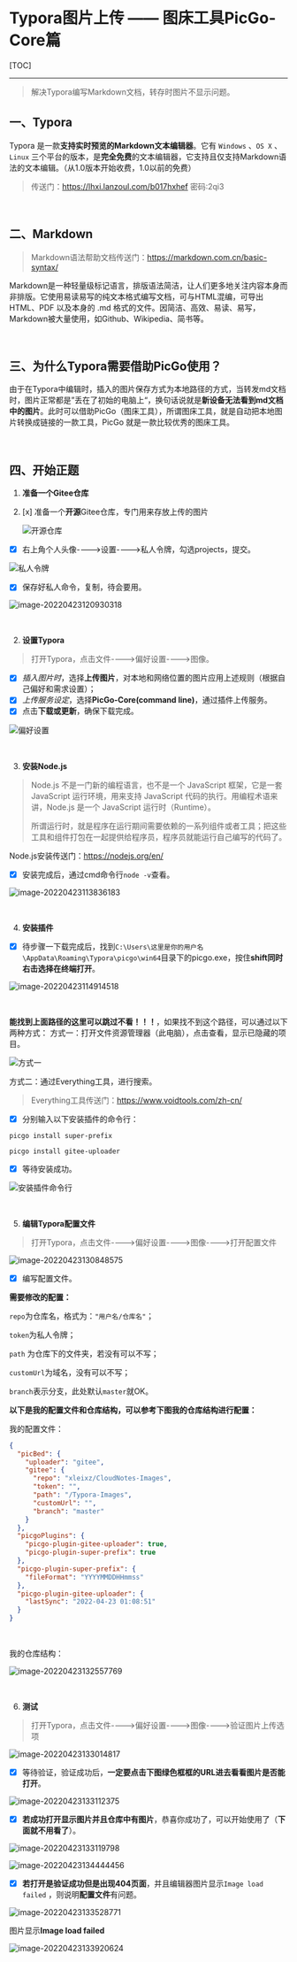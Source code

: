 # Typora图片上传 —— 图床工具PicGo-Core篇 

[TOC]

---

> 解决Typora编写Markdown文档，转存时图片不显示问题。

## 一、Typora 

Typora 是一款**支持实时预览的Markdown文本编辑器**。它有 `Windows` 、`OS X` 、`Linux` 三个平台的版本，是**完全免费**的文本编辑器，它支持且仅支持Markdown语法的文本编辑。（从1.0版本开始收费，1.0以前的免费）

>传送门：https://lhxi.lanzoul.com/b017hxhef  密码:2qi3

<br>

## 二、Markdown

> Markdown语法帮助文档传送门：https://markdown.com.cn/basic-syntax/

Markdown是一种轻量级标记语言，排版语法简洁，让人们更多地关注内容本身而非排版。它使用易读易写的纯文本格式编写文档，可与HTML混编，可导出 HTML、PDF 以及本身的 .md  格式的文件。因简洁、高效、易读、易写，Markdown被大量使用，如Github、Wikipedia、简书等。

<br>

## 三、为什么Typora需要借助PicGo使用？

由于在Typora中编辑时，插入的图片保存方式为本地路径的方式，当转发md文档时，图片正常都是”丢在了初始的电脑上“，换句话说就是**新设备无法看到md文档中的图片**。此时可以借助PicGo（图床工具），所谓图床工具，就是自动把本地图片转换成链接的一款工具，PicGo 就是一款比较优秀的图床工具。

<br>

## 四、开始正题

1. **准备一个Gitee仓库**

2. [x] 准备一个**开源**Gitee仓库，专门用来存放上传的图片

   ![开源仓库](https://gitee.com/xleixz/cloud-notes/raw/master/Typora-Images/20220423130352.png)



- [x] 右上角个人头像---->设置---->私人令牌，勾选projects，提交。

![私人令牌](https://gitee.com/xleixz/cloud-notes/raw/master/Typora-Images/20220423130449.png)

- [x] 保存好私人命令，复制，待会要用。

![image-20220423120930318](https://gitee.com/xleixz/cloud-notes/raw/master/Typora-Images/20220423130523.png)

<br>

2. **设置Typora**

>  打开Typora，点击文件---->偏好设置---->图像。

- [x] *插入图片时*，选择**上传图片**，对本地和网络位置的图片应用上述规则（根据自己偏好和需求设置）；
- [x] *上传服务设定*，选择**PicGo-Core(command line)**，通过插件上传服务。
- [x] 点击**下载或更新**，确保下载完成。

![偏好设置](https://gitee.com/xleixz/cloud-notes/raw/master/Typora-Images/20220423112453.png)

<br>

3. **安装Node.js**

> Node.js 不是一门新的编程语言，也不是一个 JavaScript 框架，它是一套 JavaScript 运行环境，用来支持 JavaScript 代码的执行。用编程术语来讲，Node.js 是一个 JavaScript 运行时（Runtime）。
>
> 所谓运行时，就是程序在运行期间需要依赖的一系列组件或者工具；把这些工具和组件打包在一起提供给程序员，程序员就能运行自己编写的代码了。

Node.js安装传送门：https://nodejs.org/en/

- [x] 安装完成后，通过cmd命令行`node -v`查看。

![image-20220423113836183](https://gitee.com/xleixz/cloud-notes/raw/master/Typora-Images/20220423113837.png)

<br>

4. **安装插件**

- [x] 待步骤一下载完成后，找到`C:\Users\这里是你的用户名\AppData\Roaming\Typora\picgo\win64`目录下的picgo.exe，按住**shift同时右击选择在终端打开**。

![image-20220423114914518](https://gitee.com/xleixz/cloud-notes/raw/master/Typora-Images/20220423114916.png)



<br>

**能找到上面路径的这里可以跳过不看！！！**，如果找不到这个路径，可以通过以下两种方式：
方式一：打开文件资源管理器（此电脑），点击查看，显示已隐藏的项目。

![方式一](https://gitee.com/xleixz/cloud-notes/raw/master/Typora-Images/20220423115517.png)

方式二：通过Everything工具，进行搜索。

> Everything工具传送门：https://www.voidtools.com/zh-cn/



- [x] 分别输入以下安装插件的命令行：

```
picgo install super-prefix
```

```
picgo install gitee-uploader
```



- [x] 等待安装成功。

![安装插件命令行](https://gitee.com/xleixz/cloud-notes/raw/master/Typora-Images/20220423115034.png)

<br>

5. **编辑Typora配置文件**

> 打开Typora，点击文件---->偏好设置---->图像---->打开配置文件

![image-20220423130848575](https://gitee.com/xleixz/cloud-notes/raw/master/Typora-Images/20220423130850.png)



- [x] 编写配置文件。

**需要修改的配置：** 

`repo`为仓库名，格式为：`"用户名/仓库名"`；

`token`为私人令牌；

`path` 为仓库下的文件夹，若没有可以不写；

`customUrl`为域名，没有可以不写；

`branch`表示分支，此处默认`master`就OK。

**以下是我的配置文件和仓库结构，可以参考下图我的仓库结构进行配置：**

我的配置文件：

```json
{
  "picBed": {
    "uploader": "gitee",
    "gitee": {
      "repo": "xleixz/CloudNotes-Images",
      "token": "",
      "path": "/Typora-Images",
      "customUrl": "",
      "branch": "master"
    }
  },
  "picgoPlugins": {
    "picgo-plugin-gitee-uploader": true,
    "picgo-plugin-super-prefix": true
  },
  "picgo-plugin-super-prefix": {
    "fileFormat": "YYYYMMDDHHmmss"
  },
  "picgo-plugin-gitee-uploader": {
    "lastSync": "2022-04-23 01:08:51"
  }
}
```

<br>

我的仓库结构：

![image-20220423132557769](https://gitee.com/xleixz/cloud-notes/raw/master/Typora-Images/20220423132559.png)

<br>

6. **测试**

> 打开Typora，点击文件---->偏好设置---->图像---->验证图片上传选项

![image-20220423133014817](https://gitee.com/xleixz/cloud-notes/raw/master/Typora-Images/20220423133016.png)



- [x] 等待验证，验证成功后，**一定要点击下图绿色框框的URL进去看看图片是否能打开**。

![image-20220423133112375](https://gitee.com/xleixz/cloud-notes/raw/master/Typora-Images/20220423133113.png)



- [x] **若成功打开显示图片并且仓库中有图片**，恭喜你成功了，可以开始使用了（**下面就不用看了**）。

![image-20220423133119798](https://gitee.com/xleixz/cloud-notes/raw/master/Typora-Images/20220423133121.png)

![image-20220423134444456](https://gitee.com/xleixz/cloud-notes/raw/master/Typora-Images/20220423134445.png)



- [x] **若打开是验证成功但是出现404页面**，并且编辑器图片显示`Image load failed` ，则说明**配置文件**有问题。

![image-20220423133528771](https://gitee.com/xleixz/cloud-notes/raw/master/Typora-Images/20220423133530.png)



图片显示**Image load failed**

![image-20220423133920624](https://gitee.com/xleixz/cloud-notes/raw/master/Typora-Images/20220423133922.png)

